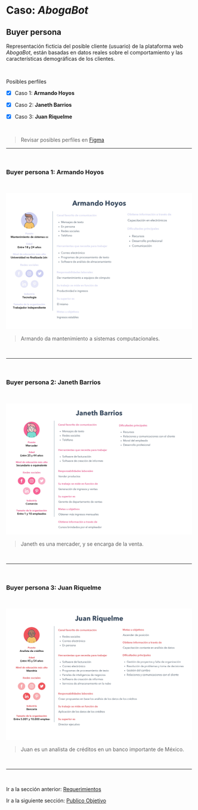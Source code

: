# Caso: *AbogaBot*

## Buyer persona
Representación ficticia del posible cliente (usuario) de la plataforma web *AbogaBot*, están basadas en datos reales sobre el comportamiento y las características demográficas de los clientes.

<br>

Posibles perfiles
- [X] Caso 1: **Armando Hoyos**
- [X] Caso 2: **Janeth Barrios**
- [X] Caso 3: **Juan Riquelme**


<br>

>Revisar posibles perfiles en [Figma](https://www.figma.com/file/sLgBSLc29AjcRphpGNkX5P/Buyer-Personas?node-id=1%3A12)
---

<br>

### Buyer persona 1: **Armando Hoyos**

<br>

![Armando Hoyos](./assets/img/ArmandoHoyos.png)

>Armando da mantenimiento a sistemas computacionales.

<br>

---

<br>

### Buyer persona 2: **Janeth Barrios**

<br>

![Janeth Barrios](./assets/img/JanethBarrios.png)

>Janeth es una mercader, y se encarga de la venta.

<br>

---

<br>

### Buyer persona 3: **Juan Riquelme**

<br>

![Juan Riquelme](./assets/img/JuanRiquelme.png)

>Juan es un analista de créditos en un banco importante de México.

<br>

---

<br>

Ir a la sección anterior: [Requerimientos](./02.-Abogabot-Requerimientos.md)

Ir a la siguiente sección: [Publico Objetivo](./03.-Abogabot-PublicoObjetivo.md)